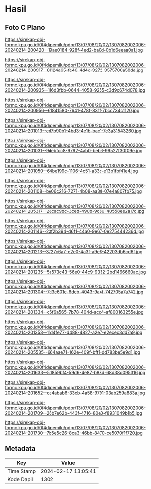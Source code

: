 # Hasil

## Foto C Plano

https://sirekap-obj-formc.kpu.go.id/0f4d/pemilu/pdpr/13/07/08/20/02/1307082002006-20240214-200420--19ae0184-928f-4ed2-ba0d-0b1d6eeaa0a1.jpg

https://sirekap-obj-formc.kpu.go.id/0f4d/pemilu/pdpr/13/07/08/20/02/1307082002006-20240214-200917--81124a65-fe46-4d4c-9272-9575700a58da.jpg

https://sirekap-obj-formc.kpu.go.id/0f4d/pemilu/pdpr/13/07/08/20/02/1307082002006-20240214-200935--116d3fbb-0644-4058-9255-c3d9c674d078.jpg

https://sirekap-obj-formc.kpu.go.id/0f4d/pemilu/pdpr/13/07/08/20/02/1307082002006-20240214-200956--61841580-7641-478f-831f-7bcc734c1120.jpg

https://sirekap-obj-formc.kpu.go.id/0f4d/pemilu/pdpr/13/07/08/20/02/1307082002006-20240214-201013--cd7b90b1-4bd3-4e1b-bac1-7c3a31543260.jpg

https://sirekap-obj-formc.kpu.go.id/0f4d/pemilu/pdpr/13/07/08/20/02/1307082002006-20240214-201031--9debfcc8-9792-4ab0-beb6-99527f30f09e.jpg

https://sirekap-obj-formc.kpu.go.id/0f4d/pemilu/pdpr/13/07/08/20/02/1307082002006-20240214-201050--64be199c-1106-4c51-a33c-e13b1fbf41e4.jpg

https://sirekap-obj-formc.kpu.go.id/0f4d/pemilu/pdpr/13/07/08/20/02/1307082002006-20240214-201108--be06c216-7271-4b08-aa38-07e4a807fb75.jpg

https://sirekap-obj-formc.kpu.go.id/0f4d/pemilu/pdpr/13/07/08/20/02/1307082002006-20240214-205317--28cac9dc-3ced-490b-9c80-40558ee2a17c.jpg

https://sirekap-obj-formc.kpu.go.id/0f4d/pemilu/pdpr/13/07/08/20/02/1307082002006-20240214-201146--23f2b394-d6f1-44a0-9e67-0e275444236d.jpg

https://sirekap-obj-formc.kpu.go.id/0f4d/pemilu/pdpr/13/07/08/20/02/1307082002006-20240214-201213--3727c6a7-e2e0-4a3f-a9e6-42203db6cd6f.jpg

https://sirekap-obj-formc.kpu.go.id/0f4d/pemilu/pdpr/13/07/08/20/02/1307082002006-20240214-201235--5a573c43-56e0-44c9-9332-2bd1466660ac.jpg

https://sirekap-obj-formc.kpu.go.id/0f4d/pemilu/pdpr/13/07/08/20/02/1307082002006-20240214-201304--7d3c601e-6deb-4043-9a4f-742705a7a742.jpg

https://sirekap-obj-formc.kpu.go.id/0f4d/pemilu/pdpr/13/07/08/20/02/1307082002006-20240214-201334--c6f6a565-7b78-404d-acd4-af800163255e.jpg

https://sirekap-obj-formc.kpu.go.id/0f4d/pemilu/pdpr/13/07/08/20/02/1307082002006-20240214-201353--11d4fe77-d488-4827-a2e7-e2ecec3dd7a9.jpg

https://sirekap-obj-formc.kpu.go.id/0f4d/pemilu/pdpr/13/07/08/20/02/1307082002006-20240214-205535--664aae71-162e-409f-bff1-dd783be5e9d1.jpg

https://sirekap-obj-formc.kpu.go.id/0f4d/pemilu/pdpr/13/07/08/20/02/1307082002006-20240214-201633--5d859bf4-59d6-4e87-b88d-68d38d095316.jpg

https://sirekap-obj-formc.kpu.go.id/0f4d/pemilu/pdpr/13/07/08/20/02/1307082002006-20240214-201652--ce4abab6-33cb-4a58-9791-03ab259a883a.jpg

https://sirekap-obj-formc.kpu.go.id/0f4d/pemilu/pdpr/13/07/08/20/02/1307082002006-20240214-201709--26b7e62b-443f-4716-80e0-f8931049b1b5.jpg

https://sirekap-obj-formc.kpu.go.id/0f4d/pemilu/pdpr/13/07/08/20/02/1307082002006-20240214-201730--7b5e5c26-8ca3-46bb-8470-ce5070f1f720.jpg


## Metadata

| Key        | Value               |
| ---------- | ------------------- |
| Time Stamp | 2024-02-17 13:05:41 |
| Kode Dapil | 1302                |




